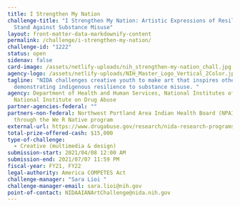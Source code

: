 ```yaml
---
title: I Strengthen My Nation
challenge-title: "I Strengthen My Nation: Artistic Expressions of Resilience to
  Stand Against Substance Misuse"
layout: front-matter-data-markdownify-content
permalink: /challenge/i-strengthen-my-nation/
challenge-id: "1222"
status: open
sidenav: false
card-image: /assets/netlify-uploads/nih_strengthen-my-nation_chall.jpg
agency-logo: /assets/netlify-uploads/NIH_Master_Logo_Vertical_2Color.jpg
tagline: "NIDA challenges creative youth to make art that inspires others by
  demonstrating indigenous resilience to substance misuse. "
agency: Department of Health and Human Services, National Institutes of Health,
  National Institute on Drug Abuse
partner-agencies-federal: ""
partners-non-federal: Northwest Portland Area Indian Health Board (NPAIHB),
  through the We R Native program
external-url: https://www.drugabuse.gov/research/nida-research-programs-activities/nida-challenges-program/artistic_expressions_resilience
total-prize-offered-cash: $15,000
type-of-challenge:
  - Creative (multimedia & design)
submission-start: 2021/04/08 12:00 AM
submission-end: 2021/07/07 11:59 PM
fiscal-year: FY21, FY22
legal-authority: America COMPETES Act
challenge-manager: "Sara Lioi "
challenge-manager-email: sara.lioi@nih.gov
point-of-contact: NIDAAIANArtChallenge@nida.nih.gov
---
```

